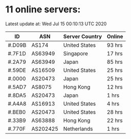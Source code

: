 # 11 online servers:

Latest update at: Wed Jul 15 00:10:13 UTC 2020

| ID | ASN | Server Country | Online |
| -- | --- | -------------- | ------ |
| #.D09B | AS174 | United States | 93 hrs |
| #.7F1D | AS63949 | Singapore | 17 hrs |
| #.2A79 | AS63949 | Japan | 85 hrs |
| #.59DE | AS16509 | United States | 25 hrs |
| #.0000 | AS20473 | Japan | 25 hrs |
| #.5AD7 | AS8075 | Hong Kong | 12 hrs |
| #.8DA5 | AS20473 | Japan | 1 hrs |
| #.A4A8 | AS16913 | United States | 4 hrs |
| #.BEB0 | AS20473 | United States | 28 hrs |
| #.33B9 | AS63888 | Hong Kong | 22 hrs |
| #.770F | AS202425 | Netherlands | 1 hrs |


